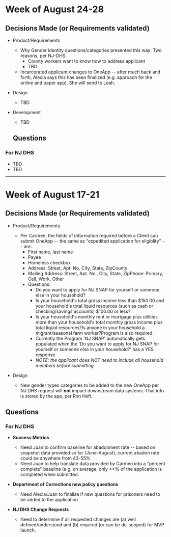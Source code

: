 # Week of August 24-28

## Decisions Made (or Requirements validated)
- Product/Requirements
  - Why Gender identity questions/categories presented this way: Two reasons, per NJ-DHS.   
    - County workers want to know how to address applicant 
    - TBD
  - Incarcerated applicant changes to OneApp -- after much back and forth, Alecia says this has been finalized (e.g. approach for the online and paper app).  She will send to Leah.
    
- Design
  - TBD
  
- Development
  - TBD
  

  ## Questions 

### For NJ DHS
  - TBD
  - TBD
 
 
  
*** 

# Week of August 17-21

## Decisions Made (or Requirements validated)

- Product/Requirements
  - Per Carmen, the fields of information required before a Client can submit OneApp -- the same as "expedited application for eligiblity" -- are:
      - First name, last name
      - Payee
      - Homeless checkbox
      - Address:  Street, Apt. No, City, State, ZipCounty
      - Mailing Address: Street, Apt. No., City, State, ZipPhone: Primary, Cell, Work, Other
      - Questions:
        - Do you want to apply for NJ SNAP for yourself or someone else in your household?
        - Is your household's total gross income less than $150.00 and your household's total liquid resources (such as cash or checking/savings accounts) $100.00 or less?
        - Is your household's monthly rent or mortgage plus utilities more than your household's total monthly gross income plus total liquid resources?Is anyone in your household a migrant/seasonal farm worker?Program is also required. 
        - Currently the Program 'NJ SNAP' automatically gets populated when the 'Do you want to apply for NJ SNAP for yourself or someone else in your household?' has a YES response
        - *NOTE: the applicant does NOT need to include all household members before submitting.*

- Design
  - New gender types categories to be added to the new OneApp per NJ DHS request will **not** impact downstream data systems.  That info is stored by the app, per Ron Heft.


## Questions 

### For NJ DHS

- **Success Metrics**
  - Need Juan to confirm baseline for abadonment rate -- based on snapshot data provided so far (June-August), current abadon rate could be anywhere from 43-55%
  - Need Juan to help translate data provided by Carmen into a "percent complete" baseline (e.g. on average, only <>% of the application is completed when submitted.

- **Department of Corrections new policy questions**
  - Need Alecia/Juan to finalize if new questions for prisoners need to be added to the application
  
- **NJ DHS Change Requests**
  - Need to determine if all requested changes are (a) well defined/understood and (b) required (or can be de-scoped) for MVP launch.
